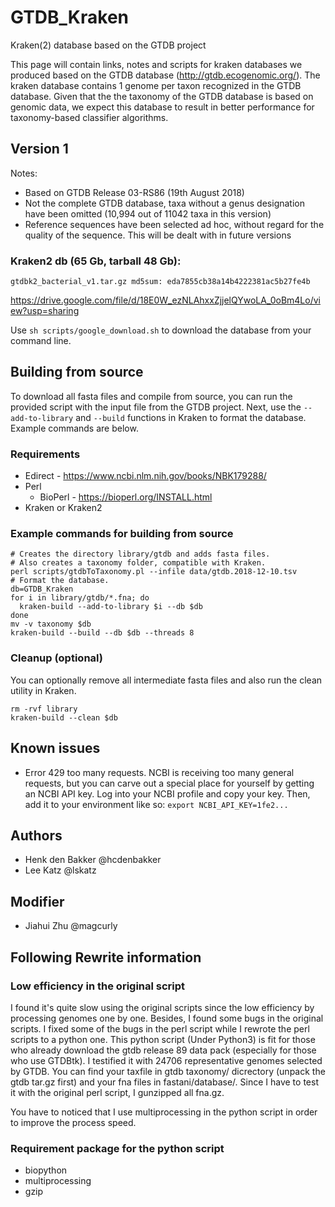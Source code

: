 # GTDB_Kraken
Kraken(2) database based on the GTDB project

This page will contain links, notes and scripts for kraken databases we produced based on the GTDB database (http://gtdb.ecogenomic.org/). The kraken database contains 1 genome per taxon recognized in the GTDB database. Given that the the taxonomy of the GTDB database is based on genomic data, we expect this database to result in better performance for taxonomy-based classifier algorithms.    

## Version 1
Notes:
- Based on GTDB Release 03-RS86 (19th August 2018)
- Not the complete GTDB database, taxa without a genus designation have been omitted (10,994 out of 11042 taxa in this version)
- Reference sequences have been selected ad hoc, without regard for the quality of the sequence. This will be dealt with in future versions  

### Kraken2 db (65 Gb, tarball 48 Gb):

`gtdbk2_bacterial_v1.tar.gz md5sum: eda7855cb38a14b4222381ac5b27fe4b`

https://drive.google.com/file/d/18E0W_ezNLAhxxZjjelQYwoLA_0oBm4Lo/view?usp=sharing

Use `sh scripts/google_download.sh` to download the database from your command line. 

## Building from source

To download all fasta files and compile from source, you can run the provided script with the input file from the GTDB project.  Next, use the `--add-to-library` and `--build` functions in Kraken to format the database.  Example commands are below.

### Requirements

* Edirect - https://www.ncbi.nlm.nih.gov/books/NBK179288/
* Perl
  * BioPerl - https://bioperl.org/INSTALL.html
* Kraken or Kraken2

### Example commands for building from source

    # Creates the directory library/gtdb and adds fasta files.
    # Also creates a taxonomy folder, compatible with Kraken.
    perl scripts/gtdbToTaxonomy.pl --infile data/gtdb.2018-12-10.tsv
    # Format the database.
    db=GTDB_Kraken
    for i in library/gtdb/*.fna; do 
      kraken-build --add-to-library $i --db $db
    done
    mv -v taxonomy $db
    kraken-build --build --db $db --threads 8

### Cleanup (optional)

You can optionally remove all intermediate fasta files and also run the clean utility in Kraken.

    rm -rvf library
    kraken-build --clean $db

## Known issues

* Error 429 too many requests. NCBI is receiving too many general requests, but you can carve out a special place for yourself by getting an NCBI API key.  Log into your NCBI profile and copy your key.  Then, add it to your environment like so: `export NCBI_API_KEY=1fe2...` 

## Authors

* Henk den Bakker @hcdenbakker
* Lee Katz @lskatz


## Modifier

* Jiahui Zhu @magcurly

## Following Rewrite information

### Low efficiency in the original script

I found it's quite slow using the original scripts since the low efficiency by processing genomes one by one. Besides, I found some bugs in the original scripts. I fixed some of the bugs in the perl script while I rewrote the perl scripts to a python one. This python script (Under Python3) is fit for those who already download the gtdb release 89 data pack (especially for those who use GTDBtk). I testified it with 24706 representative genomes selected by GTDB. You can find your taxfile in gtdb taxonomy/ dicrectory (unpack the gtdb tar.gz first) and your fna files in fastani/database/. Since I have to test it with the original perl script, I gunzipped all fna.gz.

You have to noticed that I use multiprocessing in the python script in order to improve the process speed.

### Requirement package for the python script

 - biopython
 - multiprocessing
 - gzip
